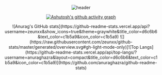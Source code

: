 <div align="center">

  ![header](https://capsule-render.vercel.app/api?type=transparent&fontColor=d6c6b6&height=150&section=header&text=i'm%20zeun&fontSize=80)

  [![Ashutosh's github activity graph](https://activity-graph.herokuapp.com/graph?username=zeunxx&bg_color=f6e6d1&color=ffffff&line=d6c6b6&point=d6c6b6&area=true&hide_border=true&area_color=ffffff&height=300)](https://github.com/ashutosh00710/github-readme-activity-graph)

<div>
 ![Anurag's GitHub stats](https://github-readme-stats.vercel.app/api?username=zeunxx&show_icons=true&theme=graywhite&title_color=d6c6b6&text_color=c1b5a9&icon_color=c1b5a9)
![](https://raw.githubusercontent.com/zeunxx/github-stats/master/generated/overview.svg#gh-light-mode-only)[![Top Langs](https://github-readme-stats.vercel.app/api/top-langs/?username=anuraghazra&layout=compact&title_color=d6c6b6&text_color=c1b5a9&icon_color=c1b5a9)](https://github.com/anuraghazra/github-readme-stats)
  </div>

</div>
